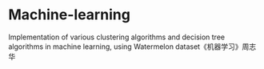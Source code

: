 # Machine-learning
Implementation of various clustering algorithms and decision tree algorithms in machine learning, using Watermelon dataset《机器学习》周志华

